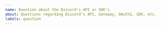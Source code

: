 ```yaml
---
name: Question about the Discord's API or SDK's
about: Questions regarding Discord's API, Gateway, OAuth2, SDK, etc.
labels: question
---
```


<!--
  Before opening a new issue, please search existing issues:  https://github.com/discord/discord-api-docs/issues
-->


